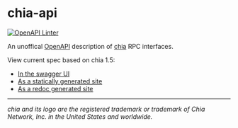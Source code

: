 # chia-api

[![OpenAPI Linter](https://github.com/dkackman/chia-api/actions/workflows/linter.yaml/badge.svg)](https://github.com/dkackman/chia-api/actions/workflows/linter.yaml)

An unoffical [OpenAPI](https://www.openapis.org/) description of [chia](https://github.com/Chia-Network/chia-blockchain) RPC interfaces.

View current spec based on chia 1.5:

- [In the swagger UI](https://dkackman.github.io/chia-api/?urls.primaryName=Full%20Node)
- [As a statically generated site](https://dkackman.github.io/chia-api/static/)
- [As a redoc generated site](https://dkackman.github.io/chia-api/redoc/)

___

_chia and its logo are the registered trademark or trademark of Chia Network, Inc. in the United States and worldwide._
